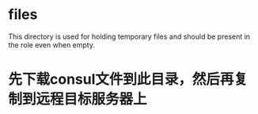 # files

This directory is used for holding temporary files and should be present
in the role even when empty.


# 先下载consul文件到此目录，然后再复制到远程目标服务器上
